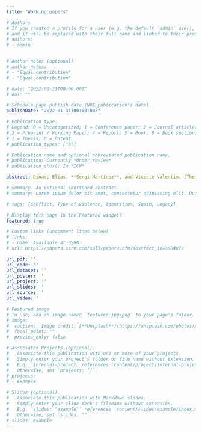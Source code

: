 ```yaml
---
title: "Working papers"

# Authors
# If you created a profile for a user (e.g. the default `admin` user), write the username (folder name) here 
# and it will be replaced with their full name and linked to their profile.
# authors:
# - admin


# Author notes (optional)
# author_notes:
# - "Equal contribution"
# - "Equal contribution"

# date: "2022-01-31T00:00:00Z"
# doi: ""

# Schedule page publish date (NOT publication's date).
publishDate: "2022-01-31T00:00:00Z"

# Publication type.
# Legend: 0 = Uncategorized; 1 = Conference paper; 2 = Journal article;
# 3 = Preprint / Working Paper; 4 = Report; 5 = Book; 6 = Book section;
# 7 = Thesis; 8 = Patent
# publication_types: ["3"]

# Publication name and optional abbreviated publication name.
# publication: Currently *Under review*
# publication_short: In *ICW*

abstract: Dinas, Elias, **Sergi Martínez**, and Vicente Valentim. [The normalization of stigmatized political symbols](https://papers.ssrn.com/sol3/papers.cfm?abstract_id=3516831). *Revise and Resubmit*. <br> <br> **Martínez, Sergi**, Vicente Valentim, and Elias Dinas. Symbolic conflict resolution and ingroup favoritism. *Revise and Resubmit*. <br> <br> **Martínez, Sergi**. [Type of violence and ingroup identity, evidence from the Spanish civil war](https://papers.ssrn.com/sol3/papers.cfm?abstract_id=3884079). *Under Review*.

# Summary. An optional shortened abstract.
# summary: Lorem ipsum dolor sit amet, consectetur adipiscing elit. Duis posuere tellus ac convallis placerat. Proin tincidunt magna sed ex sollicitudin condimentum.

# tags: [Conflict, Type of violence, Identities, Spain, Legacy]

# Display this page in the Featured widget?
featured: true

# Custom links (uncomment lines below)
# links:
# - name: Available at SSRN
# url: https://papers.ssrn.com/sol3/papers.cfm?abstract_id=3884079

url_pdf: ''
url_code: ''
url_dataset: ''
url_poster: ''
url_project: ''
url_slides: ''
url_source: ''
url_video: ''

# Featured image
# To use, add an image named `featured.jpg/png` to your page's folder. 
# image:
#  caption: 'Image credit: [**Unsplash**](https://unsplash.com/photos/pLCdAaMFLTE)'
#  focal_point: ""
#  preview_only: false

# Associated Projects (optional).
#   Associate this publication with one or more of your projects.
#   Simply enter your project's folder or file name without extension.
#   E.g. `internal-project` references `content/project/internal-project/index.md`.
#   Otherwise, set `projects: []`.
# projects:
# - example

# Slides (optional).
#   Associate this publication with Markdown slides.
#   Simply enter your slide deck's filename without extension.
#   E.g. `slides: "example"` references `content/slides/example/index.md`.
#   Otherwise, set `slides: ""`.
# slides: example
---
```

